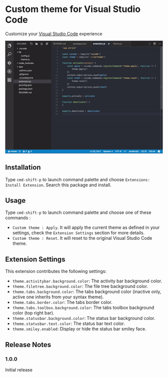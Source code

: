 # Custom theme for Visual Studio Code

Customize your [Visual Studio Code](https://code.visualstudio.com/) experience

![vscode custom theme](./images/screen.gif)

## Installation
Type `cmd-shift-p` to launch command palette and choose `Extensions: Install Extension`. Search this package and install.

## Usage
Type `cmd-shift-p` to launch command palette and choose one of these commands :

- `Custom theme : Apply`. It will apply the current theme as defined in your settings, check the `Extension Settings` section for more details.
- `Custom theme : Reset`. It will reset to the original Visual Studio Code theme.

## Extension Settings

This extension contributes the following settings:

* `theme.activitybar.background.color`: The activity bar background color.
* `theme.filetree.background.color`: The file tree background color.
* `theme.tabs.background.color`: The tabs background color (inactive only, active one inherits from your syntax theme).
* `theme.tabs.border.color`: The tabs border color.
* `theme.tabs.toolbox.background.color`: The tabs toolbox background color (top right bar).
* `theme.statusbar.background.color`: The status bar background color.
* `theme.statusbar.text.color`: The status bar text color.
* `theme.smiley.enabled`: Display or hide the status bar smiley face.

## Release Notes

### 1.0.0

Initial release
